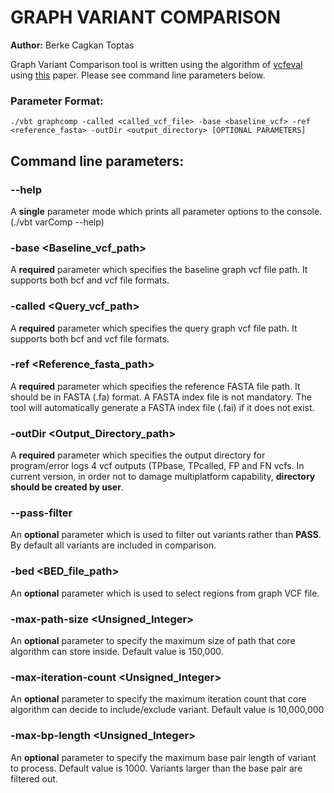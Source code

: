 
# GRAPH VARIANT COMPARISON
**Author:** Berke Cagkan Toptas

Graph Variant Comparison tool is written using the algorithm of [vcfeval](https://github.com/RealTimeGenomics/rtg-tools "vcfeval github page") using [this](http://biorxiv.org/content/early/2015/08/02/023754) paper. Please see command line parameters below.

### Parameter Format:

```
./vbt graphcomp -called <called_vcf_file> -base <baseline_vcf> -ref <reference_fasta> -outDir <output_directory> [OPTIONAL PARAMETERS]
```

## Command line parameters:


### --help
A **single** parameter mode which prints all parameter options to the console. (./vbt varComp --help)


### -base <Baseline_vcf_path>
A **required** parameter which specifies the baseline graph vcf file path. It supports both bcf and vcf file formats.


### -called <Query_vcf_path>
A **required** parameter which specifies the query graph vcf file path. It supports both bcf and vcf file formats.


### -ref <Reference_fasta_path>
A **required** parameter which specifies the reference FASTA file path. It should be in FASTA (.fa) format. A FASTA index file is not mandatory. The tool will automatically generate a FASTA index file (.fai) if it does not exist.


### -outDir <Output_Directory_path>
A **required** parameter which specifies the output directory for program/error logs 4 vcf outputs (TPbase, TPcalled, FP and FN vcfs. In current version, in order not to damage multiplatform capability, **directory should be created by user**.

### --pass-filter
An **optional** parameter which is used to filter out variants rather than **PASS**. By default all variants are included in comparison.

### -bed <BED_file_path>
An **optional** parameter which is used to select regions from graph VCF file.

### -max-path-size <Unsigned_Integer>
An **optional** parameter to specify the maximum size of path that core algorithm can store inside. Default value is 150,000.

### -max-iteration-count <Unsigned_Integer>
An **optional** parameter to specify the maximum iteration count that core algorithm can decide to include/exclude variant. Default value is 10,000,000

### -max-bp-length <Unsigned_Integer>
An **optional** parameter to specify the maximum base pair length of variant to process. Default value is 1000. Variants larger than the base pair are filtered out.

